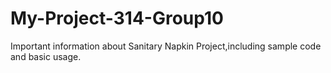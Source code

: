 # My-Project-314-Group10
Important information about Sanitary Napkin Project,including sample code and basic usage.
